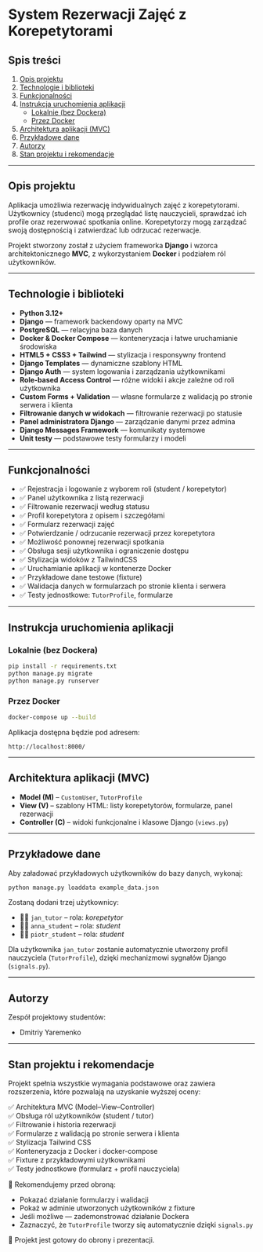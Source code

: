 # System Rezerwacji Zajęć z Korepetytorami

## Spis treści

1. [Opis projektu](#opis-projektu)  
2. [Technologie i biblioteki](#technologie-i-biblioteki)  
3. [Funkcjonalności](#funkcjonalności)  
4. [Instrukcja uruchomienia aplikacji](#instrukcja-uruchomienia-aplikacji)  
   - [Lokalnie (bez Dockera)](#lokalnie-bez-dockera)  
   - [Przez Docker](#przez-docker)  
5. [Architektura aplikacji (MVC)](#architektura-aplikacji-mvc)  
6. [Przykładowe dane](#przykładowe-dane)  
7. [Autorzy](#autorzy)  
8. [Stan projektu i rekomendacje](#stan-projektu-i-rekomendacje)  

---

## Opis projektu

Aplikacja umożliwia rezerwację indywidualnych zajęć z korepetytorami. Użytkownicy (studenci) mogą przeglądać listę nauczycieli, sprawdzać ich profile oraz rezerwować spotkania online. Korepetytorzy mogą zarządzać swoją dostępnością i zatwierdzać lub odrzucać rezerwacje.

Projekt stworzony został z użyciem frameworka **Django** i wzorca architektonicznego **MVC**, z wykorzystaniem **Docker** i podziałem ról użytkowników.

---

## Technologie i biblioteki

- **Python 3.12+**
- **Django** — framework backendowy oparty na MVC
- **PostgreSQL** — relacyjna baza danych
- **Docker & Docker Compose** — konteneryzacja i łatwe uruchamianie środowiska
- **HTML5 + CSS3 + Tailwind** — stylizacja i responsywny frontend
- **Django Templates** — dynamiczne szablony HTML
- **Django Auth** — system logowania i zarządzania użytkownikami
- **Role-based Access Control** — różne widoki i akcje zależne od roli użytkownika
- **Custom Forms + Validation** — własne formularze z walidacją po stronie serwera i klienta
- **Filtrowanie danych w widokach** — filtrowanie rezerwacji po statusie
- **Panel administratora Django** — zarządzanie danymi przez admina
- **Django Messages Framework** — komunikaty systemowe
- **Unit testy** — podstawowe testy formularzy i modeli

---

## Funkcjonalności

- ✅ Rejestracja i logowanie z wyborem roli (student / korepetytor)
- ✅ Panel użytkownika z listą rezerwacji
- ✅ Filtrowanie rezerwacji według statusu
- ✅ Profil korepetytora z opisem i szczegółami
- ✅ Formularz rezerwacji zajęć
- ✅ Potwierdzanie / odrzucanie rezerwacji przez korepetytora
- ✅ Możliwość ponownej rezerwacji spotkania
- ✅ Obsługa sesji użytkownika i ograniczenie dostępu
- ✅ Stylizacja widoków z TailwindCSS
- ✅ Uruchamianie aplikacji w kontenerze Docker
- ✅ Przykładowe dane testowe (fixture)
- ✅ Walidacja danych w formularzach po stronie klienta i serwera
- ✅ Testy jednostkowe: `TutorProfile`, formularze

---

## Instrukcja uruchomienia aplikacji

### Lokalnie (bez Dockera)

```bash
pip install -r requirements.txt
python manage.py migrate
python manage.py runserver
```

### Przez Docker

```bash
docker-compose up --build
```

Aplikacja dostępna będzie pod adresem:
```
http://localhost:8000/
```

---

## Architektura aplikacji (MVC)

- **Model (M)** – `CustomUser`, `TutorProfile`
- **View (V)** – szablony HTML: listy korepetytorów, formularze, panel rezerwacji
- **Controller (C)** – widoki funkcjonalne i klasowe Django (`views.py`)

---

## Przykładowe dane

Aby załadować przykładowych użytkowników do bazy danych, wykonaj:

```bash
python manage.py loaddata example_data.json
```

Zostaną dodani trzej użytkownicy:

- 👨‍🏫 `jan_tutor` – rola: *korepetytor*
- 👩‍🎓 `anna_student` – rola: *student*
- 👨‍🎓 `piotr_student` – rola: *student*

Dla użytkownika `jan_tutor` zostanie automatycznie utworzony profil nauczyciela (`TutorProfile`), dzięki mechanizmowi sygnałów Django (`signals.py`).

---

## Autorzy

Zespół projektowy studentów:  
- Dmitriy Yaremenko  

---

## Stan projektu i rekomendacje

Projekt spełnia wszystkie wymagania podstawowe oraz zawiera rozszerzenia, które pozwalają na uzyskanie wyższej oceny:

✅ Architektura MVC (Model–View–Controller)  
✅ Obsługa ról użytkowników (student / tutor)  
✅ Filtrowanie i historia rezerwacji  
✅ Formularze z walidacją po stronie serwera i klienta  
✅ Stylizacja Tailwind CSS  
✅ Konteneryzacja z Docker i docker-compose  
✅ Fixture z przykładowymi użytkownikami  
✅ Testy jednostkowe (formularz + profil nauczyciela)

🎯 Rekomendujemy przed obroną:
- Pokazać działanie formularzy i walidacji
- Pokaż w adminie utworzonych użytkowników z fixture
- Jeśli możliwe — zademonstrować działanie Dockera
- Zaznaczyć, że `TutorProfile` tworzy się automatycznie dzięki `signals.py`

📌 Projekt jest gotowy do obrony i prezentacji.
